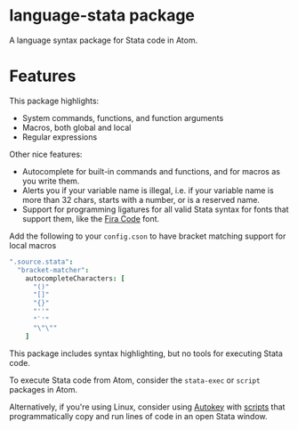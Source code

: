 # language-stata package

A language syntax package for Stata code in Atom.

# Features

This package highlights:
- System commands, functions, and function arguments
- Macros, both global and local
- Regular expressions

Other nice features:
- Autocomplete for built-in commands and functions, and for macros as you write them.
- Alerts you if your variable name is illegal, i.e. if your variable name is more than 32 chars, starts with a number, or is a reserved name.
- Support for programming ligatures for all valid Stata syntax for fonts that support them, like the [Fira Code](https://github.com/tonsky/FiraCode) font.


Add the following to your `config.cson` to have bracket matching support for local macros
```coffeescript
".source.stata":
  "bracket-matcher":
    autocompleteCharacters: [
      "()"
      "[]"
      "{}"
      "''"
      "`'"
      "\"\""
    ]
```


This package includes syntax highlighting, but no tools for executing Stata code. 

To execute Stata code from Atom, consider the `stata-exec` or `script` packages in Atom.

Alternatively, if you're using Linux, consider using [Autokey](https://github.com/autokey-py3/autokey) with [scripts](https://github.com/kylebarron/stata-autokey) that programmatically copy and run lines of code in an open Stata window.